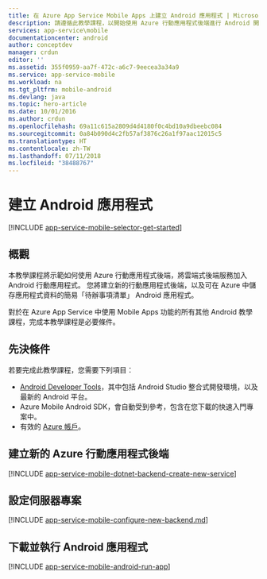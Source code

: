 ```yaml
---
title: 在 Azure App Service Mobile Apps 上建立 Android 應用程式 | Microsoft Docs
description: 請遵循此教學課程，以開始使用 Azure 行動應用程式後端進行 Android 開發
services: app-service\mobile
documentationcenter: android
author: conceptdev
manager: crdun
editor: ''
ms.assetid: 355f0959-aa7f-472c-a6c7-9eecea3a34a9
ms.service: app-service-mobile
ms.workload: na
ms.tgt_pltfrm: mobile-android
ms.devlang: java
ms.topic: hero-article
ms.date: 10/01/2016
ms.author: crdun
ms.openlocfilehash: 69a11c615a2809d4d4180f0c4bd10a9dbeebc084
ms.sourcegitcommit: 0a84b090d4c2fb57af3876c26a1f97aac12015c5
ms.translationtype: HT
ms.contentlocale: zh-TW
ms.lasthandoff: 07/11/2018
ms.locfileid: "38488767"
---
```

# <a name="create-an-android-app"></a>建立 Android 應用程式
[!INCLUDE [app-service-mobile-selector-get-started](../../includes/app-service-mobile-selector-get-started.md)]

## <a name="overview"></a>概觀
本教學課程將示範如何使用 Azure 行動應用程式後端，將雲端式後端服務加入 Android 行動應用程式。  您將建立新的行動應用程式後端，以及可在 Azure 中儲存應用程式資料的簡易「待辦事項清單」 Android 應用程式。

對於在 Azure App Service 中使用 Mobile Apps 功能的所有其他 Android 教學課程，完成本教學課程是必要條件。

## <a name="prerequisites"></a>先決條件
若要完成此教學課程，您需要下列項目：

* [Android Developer Tools](https://developer.android.com/sdk/index.html)，其中包括 Android Studio 整合式開發環境，以及最新的 Android 平台。
* Azure Mobile Android SDK，會自動受到參考，包含在您下載的快速入門專案中。
* 有效的 [Azure 帳戶](https://azure.microsoft.com/pricing/free-trial/)。

## <a name="create-a-new-azure-mobile-app-backend"></a>建立新的 Azure 行動應用程式後端
[!INCLUDE [app-service-mobile-dotnet-backend-create-new-service](../../includes/app-service-mobile-dotnet-backend-create-new-service.md)]

## <a name="configure-the-server-project"></a>設定伺服器專案
[!INCLUDE [app-service-mobile-configure-new-backend.md](../../includes/app-service-mobile-configure-new-backend.md)]

## <a name="download-and-run-the-android-app"></a>下載並執行 Android 應用程式
[!INCLUDE [app-service-mobile-android-run-app](../../includes/app-service-mobile-android-run-app.md)]

<!-- URLs -->
[Azure portal]: https://portal.azure.com/
[Visual Studio Community 2013]: https://go.microsoft.com/fwLink/p/?LinkID=534203
